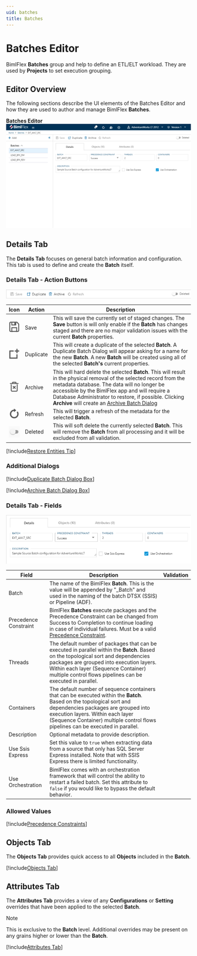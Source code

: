 ```yaml
---
uid: batches
title: Batches
---
```

# Batches Editor

BimlFlex **Batches** group and help to define an ETL/ELT workload.  They are used by **Projects** to set execution grouping.

## Editor Overview

The following sections describe the UI elements of the Batches Editor and how they are used to author and manage BimlFlex **Batches**.

**Batches Editor**  
![BimlFlex App - Batches](images/bimlflex-app-batches.png "BimlFlex App - Batches")

## Details Tab

The **Details Tab** focuses on general batch information and configuration.  This tab is used to define and create the **Batch** itself.

### Details Tab - Action Buttons

![BimlFlex App - Batches - Details Tab - Actions](images/bimlflex-app-batches-details-actions.png "BimlFlex App - Batches - Details Tab - Actions")

|Icon|Action|Description|
|-|-|-|
|<div class="icon-col m-5"><img src="images/svg-icons/save.svg" /></div>|<span class="nowrap-col m-5">Save</span>|This will save the currently set of staged changes.  The **Save** button is will only enable if the **Batch** has changes staged and there are no major validation issues with the current **Batch** properties.|
|<div class="icon-col m-5"><img src="images/svg-icons/duplicate-objects.svg" /></div>|Duplicate|This will create a duplicate of the selected **Batch**. A Duplicate Batch Dialog will appear asking for a name for the new **Batch**. A new **Batch** will be created using all of the selected **Batch's** current properties.|
|<div class="icon-col m-5"><img src="images/svg-icons/archive-delete.svg" /></div>|Archive|This will hard delete the selected **Batch**.  This will result in the physical removal of the selected record from the metadata database.  The data will no longer be accessible by the BimlFlex app and will require a Database Administrator to restore, if possible. Clicking **Archive** will create an [Archive Batch Dialog](#archive-batch-dialog-box)|
|<div class="icon-col m-5"><img src="images/svg-icons/refresh.svg" /></div>|Refresh|This will trigger a refresh of the metadata for the selected **Batch**.|
|<div class="icon-col m-5" style="width:30px; height:30px;background:#EEE;"><img style="filter: brightness(100%) contrast(95%) grayscale(100%);" src="images/bimlflex-app-action-switch.png" /></div>|Deleted|This will soft delete the currently selected **Batch**.  This will remove the **Batch** from all processing and it will be excluded from all validation.|

[//]: # (TODO: Find a switch SVG to use for Deleted)

[!include[Restore Entities Tip](_tip-restore-entities.md)]

### Additional Dialogs

[!include[Duplicate Batch Dialog Box](_dialog-duplicate-batch-single.md)]

[!include[Archive Batch Dialog Box](_dialog-archive-batch-single.md)]

### Details Tab - Fields

![BimlFlex App - Batches - Details Tab - Fields](images/bimlflex-app-batches-details-fields.png "BimlFlex App - Batches - Details Tab - Fields")


|Field|Description|Validation|
|-|-|-|
|Batch|The name of the BimlFlex **Batch**.  This is the value will be appended by "_Batch" and used in the naming of the batch DTSX (SSIS) or Pipeline (ADF). |
|Precedence Constraint|BimlFlex **Batches** execute packages and the Precedence Constraint can be changed from Success to Completion to continue loading in case of individual failures. Must be a valid [Precedence Constraint](#precedence-constraints).|
|Threads|The default number of packages that can be executed in parallel within the **Batch**. Based on the topological sort and dependencies packages are grouped into execution layers. Within each layer (Sequence Container) multiple control flows pipelines can be executed in parallel.|
|Containers|The default number of sequence containers that can be executed within the **Batch**. Based on the topological sort and dependencies packages are grouped into execution layers. Within each layer (Sequence Container) multiple control flows pipelines can be executed in parallel.|
|Description|Optional metadata to provide description.|
|Use Ssis Express|Set this value to `true` when extracting data from a source that only has SQL Server Express installed. Note that with SSIS Express there is limited functionality.|
|Use Orchestration|BimlFlex comes with an orchestration framework that will control the ability to restart a failed batch. Set this attribute to `false` if you would like to bypass the default behavior.|

### Allowed Values

[!include[Precedence Constraints](_enum-precedence-constraint.md)]

## Objects Tab

The **Objects Tab** provides quick access to all **Objects** included in the **Batch**.

[!include[Objects Tab](_tab-objects.md)]

## Attributes Tab

The **Attributes Tab** provides a view of any **Configurations** or **Setting** overrides that have been applied to the selected **Batch**.  

>[!NOTE]
> This is exclusive to the **Batch** level.  Additional overrides may be present on any grains higher or lower than the **Batch**.

[!include[Attributes Tab](_tab-attributes.md)]
